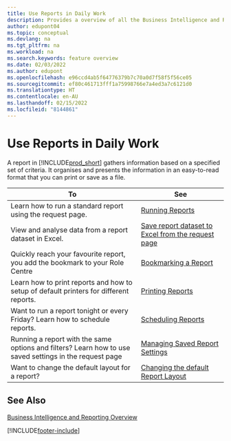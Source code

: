 ```yaml
---
title: Use Reports in Daily Work
description: Provides a overview of all the Business Intelligence and Reporting features that are supported in the Business Central product.
author: edupont04
ms.topic: conceptual
ms.devlang: na
ms.tgt_pltfrm: na
ms.workload: na
ms.search.keywords: feature overview
ms.date: 02/03/2022
ms.author: edupont
ms.openlocfilehash: e96ccd4ab5f64776379b7c70a0d7f58f5f56ce05
ms.sourcegitcommit: ef80c461713fff1a75998766e7a4ed3a7c6121d0
ms.translationtype: HT
ms.contentlocale: en-AU
ms.lasthandoff: 02/15/2022
ms.locfileid: "8144861"
---
```

# <a name="use-reports-in-daily-work"></a>Use Reports in Daily Work

A report in [!INCLUDE[prod_short](includes/prod_short.md)] gathers information based on a specified set of criteria. It organises and presents the information in an easy-to-read format that you can print or save as a file.  

| To | See |
| --- | --- |
| Learn how to run a standard report using the request page. | [Running Reports](ui-work-report.md) |
| View and analyse data from a report dataset in Excel. | [Save report dataset to Excel from the request page](/dynamics365-release-plan/2021wave1/smb/dynamics365-business-central/save-report-dataset-excel-request-page) |
| Quickly reach your favourite report, you add the bookmark to your Role Centre | [Bookmarking a Report](ui-bookmarks.md) |
| Learn how to print reports and how to setup of default printers for different reports. | [Printing Reports](ui-specify-printer-selection-reports.md#default) |
| Want to run a report tonight or every Friday? Learn how to schedule reports. | [Scheduling Reports](ui-work-report.md#ScheduleReport) |
| Running a report with the same options and filters? Learn how to use saved settings in the request page | [Managing Saved Report Settings](reports-saving-reusing-settings.md)|
| Want to change the default layout for a report? | [Changing the default Report Layout](ui-how-change-layout-currently-used-report.md) |

## <a name="see-also"></a>See Also

[Business Intelligence and Reporting Overview](ui-work-report.md)


[!INCLUDE[footer-include](includes/footer-banner.md)]